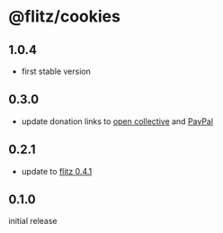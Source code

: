 # @flitz/cookies

## 1.0.4

* first stable version

## 0.3.0

* update donation links to [open collective](https://opencollective.com/flitz) and [PayPal](https://paypal.me/MarcelKloubert)

## 0.2.1

* update to [flitz 0.4.1](https://github.com/flitz-js/flitz)

## 0.1.0

initial release
